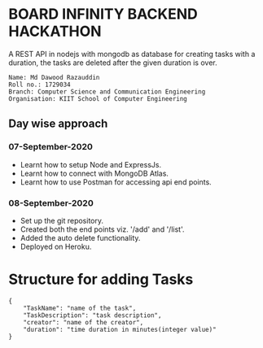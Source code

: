 
# BOARD INFINITY BACKEND HACKATHON

A REST API in nodejs with mongodb as database for creating tasks with a duration, the tasks are deleted after the given duration is over.

```
Name: Md Dawood Razauddin
Roll no.: 1729034
Branch: Computer Science and Communication Engineering
Organisation: KIIT School of Computer Engineering
```

## Day wise approach

### 07-September-2020
* Learnt how to setup Node and ExpressJs.
* Learnt how to connect with MongoDB Atlas.
* Learnt how to use Postman for accessing api end points.

### 08-September-2020
* Set up the git repository.
* Created both the end points viz. '/add' and '/list'.
* Added the auto delete functionality.
* Deployed on Heroku.

# Structure for adding Tasks
```
{
    "TaskName": "name of the task",
    "TaskDescription": "task description",
    "creator": "name of the creator",
    "duration": "time duration in minutes(integer value)"
}
```

